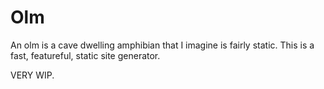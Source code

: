 # Olm

An olm is a cave dwelling amphibian that I imagine is fairly static. This is a fast, featureful, static site generator.

VERY WIP.

